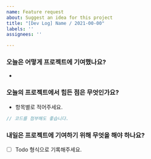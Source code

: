 ```yaml
---
name: Feature request
about: Suggest an idea for this project
title: "[Dev Log] Name / 2021-00-00"
labels: ''
assignees: ''

---
```


### 오늘은 어떻게 프로젝트에 기여했나요?
* 

### 오늘의 프로젝트에서 힘든 점은 무엇인가요?

* 항목별로 적어주세요.
```javascript
// 코드를 첨부해도 좋습니다.
```

### 내일은 프로젝트에 기여하기 위해 무엇을 해야 하나요?

-  [ ] Todo 형식으로 기록해주세요.
